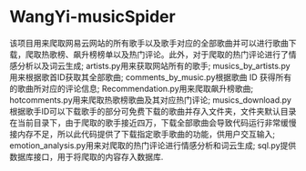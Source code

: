 # WangYi-musicSpider
该项目用来爬取网易云网站的所有歌手以及歌手对应的全部歌曲并可以进行歌曲下载，爬取热歌榜、飙升榜榜单以及热门评论。此外，对于爬取的热门评论进行了情感分析以及词云生成;
artists.py用来获取网站所有的歌手;
musics_by_artists.py用来根据歌首ID获取其全部歌曲;
comments_by_music.py根据歌曲 ID 获得所有的歌曲所对应的评论信息;
Recommendation.py用来爬取飙升榜歌曲;
hotcomments.py用来爬取热歌榜歌曲及其对应热门评论;
musics_download.py根据歌手ID可以下载歌手的部分可免费下载的歌曲并存入文件夹，文件夹默认目录在当前目录下，由于爬取的歌手接近四万，下载全部歌曲会导致代码运行非常缓慢接内存不足，所以此代码提供了下载指定歌手歌曲的功能，供用户交互输入;
emotion_analysis.py用来对爬取的热门评论进行情感分析和词云生成;
sql.py提供数据库接口，用于将爬取的内容存入数据库.









